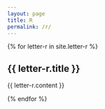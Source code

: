 ```yaml
---
layout: page
title: R
permalink: /r/
---
```

{% for letter-r in site.letter-r %}
<h2>{{ letter-r.title }}</h2>

{{ letter-r.content }}

{% endfor %}